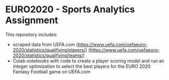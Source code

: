 # EURO2020 - Sports Analytics Assignment

This repository includes:
* scraped data from UEFA.com 
   (https://www.uefa.com/uefaeuro-2020/statistics/qualifying/players/)
   (https://www.uefa.com/uefaeuro-2020/statistics/qualifying/teams/)
* Colab notebooks with code to create a player scoring model and run an integer optimization to select the best players for the EURO 2020 Fantasy Football game on UEFA.com

